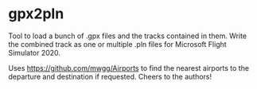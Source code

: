 # gpx2pln

Tool to load a bunch of .gpx files and the tracks contained in them. Write the combined track as one or multiple .pln files for Microsoft Flight Simulator 2020.

Uses https://github.com/mwgg/Airports to find the nearest airports to the departure and destination if requested. Cheers to the authors!